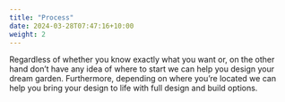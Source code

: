 ```yaml
---
title: "Process"
date: 2024-03-28T07:47:16+10:00
weight: 2
---
```


Regardless of whether you know exactly what you want or, on the other hand don’t have any idea of where to start we can help you design your dream garden. Furthermore, depending on where you’re located we can help you bring your design to life with full design and build options.